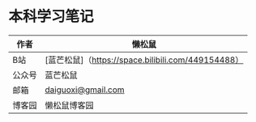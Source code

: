 # 本科学习笔记
|作者|懒松鼠|
|---|---
|B站|[蓝芒松鼠]（https://space.bilibili.com/449154488）
|公众号|蓝芒松鼠
|邮箱|daiguoxi@gmail.com
|博客园|懒松鼠博客园

[zhihu]:https://www.zhihu.com/people/guodongxiaren "我的知乎，欢迎关注"
